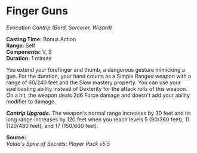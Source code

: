# Finger Guns
*Evocation Cantrip (Bard, Sorcerer, Wizard)*

**Casting Time:** Bonus Action  
**Range:** Self  
**Components:** V, S  
**Duration:** 1 minute

You extend your forefinger and thumb, a dangerous gesture mimicking a gun. For the duration, your hand counts as a Simple Ranged weapon with a range of 60/240 feet and the Slow mastery property. You can use your spellcasting ability instead of Dexterity for the attack rolls of this weapon. On a hit, the weapon deals 2d6 Force damage and doesn't add your ability modifier to damage.

***Cantrip Upgrade.*** The weapon's normal range increases by 30 feet and its long range increases by 120 feet when you reach levels 5 (90/360 feet), 11 (120/480 feet), and 17 (150/600 feet).


**Source:**  
*Valda's Spire of Secrets: Player Pack v5.5*